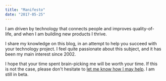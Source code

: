 ```yaml
---
title: "Manifesto"
date: "2017-05-25"
---
```


I am driven by technology that connects people and improves quality-of-life, and when I am building new products I thrive.

I share my knowledge on this blog, in an attempt to help you succeed with your technology project. I feel quite passionate about this subject, and it has been my main interest since 2002.

I hope that your time spent brain-picking me will be worth your time. If this is not the case, please don't hesitate to [let me know how I may help](https://constantsolutions.dk/contact/). I am still in beta.
